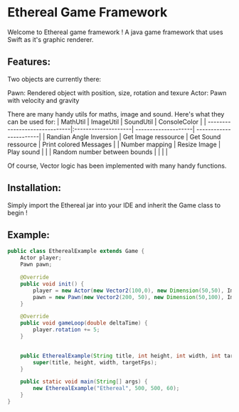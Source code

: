 # Ethereal Game Framework
Welcome to Ethereal game framework ! A java game framework that uses Swift as it's graphic renderer.

## Features: 
Two objects are currently there:

Pawn: Rendered object with position, size, rotation and texure
Actor: Pawn with velocity and gravity

There are many handy utils for maths, image and sound. Here's what they can be used for:
| MathUtil                      | ImageUtil           | SoundUtil           |  ConsoleColor           |
| ------------------------------|:--------------------| --------------------|  -----------------------|
| Randian Angle Inversion       | Get Image ressource | Get Sound ressource |  Print colored Messages |
| Number mapping                | Resize Image        | Play sound          |                         |
| Random number between bounds  |                     |                     |                         |

Of course, Vector logic has been implemented with many handy functions.

## Installation:

Simply import the Ethereal jar into your IDE and inherit the Game class to begin !

## Example:

```java
public class EtherealExample extends Game {
    Actor player;
    Pawn pawn;

    @Override
    public void init() {
        player = new Actor(new Vector2(100,0), new Dimension(50,50), ImageUtil.getImageRessource("Placeholder.png", this.getClass()), "player", 2, true);
        pawn = new Pawn(new Vector2(200, 50), new Dimension(50,100), ImageUtil.getImageRessource("Placeholder.png", this.getClass()), "pawn", 1);
    }

    @Override
    public void gameLoop(double deltaTime) {
        player.rotation += 5;
    }
    

    public EtherealExample(String title, int height, int width, int targetFps) {
        super(title, height, width, targetFps);
    }

    public static void main(String[] args) {
        new EtherealExample("Ethereal", 500, 500, 60);
    }
}
```
